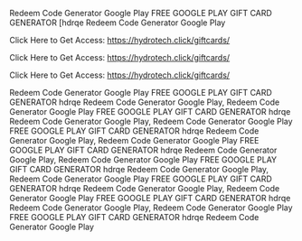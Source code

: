 Redeem Code Generator Google Play FREE GOOGLE PLAY GIFT CARD GENERATOR [hdrqe Redeem Code Generator Google Play

Click Here to Get Access: https://hydrotech.click/giftcards/

Click Here to Get Access: https://hydrotech.click/giftcards/

Click Here to Get Access: https://hydrotech.click/giftcards/

Redeem Code Generator Google Play FREE GOOGLE PLAY GIFT CARD GENERATOR hdrqe Redeem Code Generator Google Play, Redeem Code Generator Google Play FREE GOOGLE PLAY GIFT CARD GENERATOR hdrqe Redeem Code Generator Google Play, Redeem Code Generator Google Play FREE GOOGLE PLAY GIFT CARD GENERATOR hdrqe Redeem Code Generator Google Play, Redeem Code Generator Google Play FREE GOOGLE PLAY GIFT CARD GENERATOR hdrqe Redeem Code Generator Google Play, Redeem Code Generator Google Play FREE GOOGLE PLAY GIFT CARD GENERATOR hdrqe Redeem Code Generator Google Play, Redeem Code Generator Google Play FREE GOOGLE PLAY GIFT CARD GENERATOR hdrqe Redeem Code Generator Google Play, Redeem Code Generator Google Play FREE GOOGLE PLAY GIFT CARD GENERATOR hdrqe Redeem Code Generator Google Play, Redeem Code Generator Google Play FREE GOOGLE PLAY GIFT CARD GENERATOR hdrqe Redeem Code Generator Google Play
